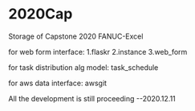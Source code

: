 # 2020Cap
Storage of Capstone 2020 FANUC-Excel

for web form interface:
  1.flaskr
  2.instance
  3.web_form

for task distribution alg model:
  task_schedule
  
for aws data interface:
  awsgit

All the development is still proceeding --2020.12.11

